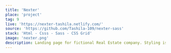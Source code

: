 ```yaml
---
title: 'Nexter'
place: 'project'
tag: 9
live: 'https://nexter-tashila.netlify.com/'
source: 'https://github.com/Tashila-109/nexter-sass'
stack: 'Html - Csss - Sass - CSS Grid'
image: 'nexter.png'
description: Landing page for fictional Real Estate company. Styling is done with Sass and CSS Grid is used for layout. Flexbox is also used along side of CSS grid giving the layout more flexibility. The site is also fully responsive.
---
```

